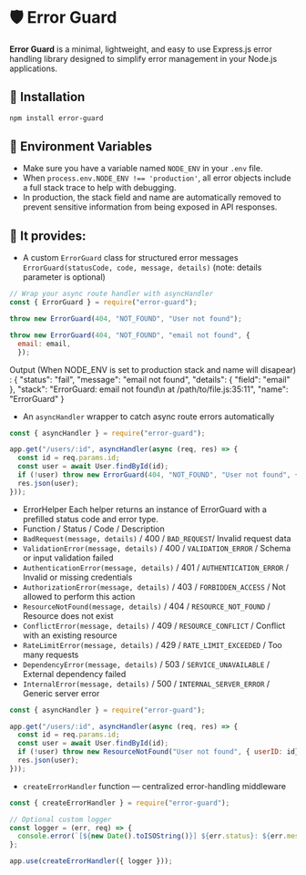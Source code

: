 # 🛡️ Error Guard

**Error Guard** is a minimal, lightweight, and easy to use Express.js error handling library designed to simplify error management in your Node.js applications.

## 🚀 Installation

```bash
npm install error-guard
```

## 💬 Environment Variables
- Make sure you have a variable named `NODE_ENV` in your `.env` file.
- When `process.env.NODE_ENV !== 'production'`, all error objects include a full stack trace to help with debugging.
- In production, the stack field and name are automatically removed to prevent sensitive information from being exposed in API responses.

## 🧩 It provides:

- A custom `ErrorGuard` class for structured error messages
`ErrorGuard(statusCode, code, message, details)` (note: details parameter is optional)
```javascript
// Wrap your async route handler with asyncHandler
const { ErrorGuard } = require("error-guard");

throw new ErrorGuard(404, "NOT_FOUND", "User not found");

throw new ErrorGuard(404, "NOT_FOUND", "email not found", {
  email: email,
  });
```
Output (When NODE_ENV is set to production stack and name will disapear) :
{
  "status": "fail",
  "message": "email not found",
  "details": {
    "field": "email"
  },
  "stack": "ErrorGuard: email not found\n    at /path/to/file.js:35:11",
  "name": "ErrorGuard"
}


- An `asyncHandler` wrapper to catch async route errors automatically
```javascript
const { asyncHandler } = require("error-guard");

app.get("/users/:id", asyncHandler(async (req, res) => {
  const id = req.params.id;
  const user = await User.findById(id);
  if (!user) throw new ErrorGuard(404, "NOT_FOUND", "User not found", { userID: id});
  res.json(user);
}));
```
- ErrorHelper Each helper returns an instance of ErrorGuard with a prefilled status code and error type.
- Function / Status / Code / Description
- `BadRequest(message, details)` / 400 / `BAD_REQUEST`/ Invalid request data
- `ValidationError(message, details)` / 400 / `VALIDATION_ERROR` / Schema or input validation failed
- `AuthenticationError(message, details)` / 401 / `AUTHENTICATION_ERROR`  / Invalid or missing credentials
- `AuthorizationError(message, details)`  / 403 / `FORBIDDEN_ACCESS`      / Not allowed to perform this action
- `ResourceNotFound(message, details)`    / 404 / `RESOURCE_NOT_FOUND`    / Resource does not exist
- `ConflictError(message, details)`       / 409 / `RESOURCE_CONFLICT`     / Conflict with an existing resource
- `RateLimitError(message, details)`      / 429 / `RATE_LIMIT_EXCEEDED`   / Too many requests
- `DependencyError(message, details)`     / 503 / `SERVICE_UNAVAILABLE`   / External dependency failed
- `InternalError(message, details)`       / 500 / `INTERNAL_SERVER_ERROR` / Generic server error



```javascript
const { asyncHandler } = require("error-guard");

app.get("/users/:id", asyncHandler(async (req, res) => {
  const id = req.params.id;
  const user = await User.findById(id);
  if (!user) throw new ResourceNotFound("User not found", { userID: id});
  res.json(user);
}));
```

- `createErrorHandler` function — centralized error-handling middleware
```javascript
const { createErrorHandler } = require("error-guard");

// Optional custom logger
const logger = (err, req) => {
  console.error(`[${new Date().toISOString()}] ${err.status}: ${err.message} - ${req.method} ${req.url}`);
};

app.use(createErrorHandler({ logger }));
```
